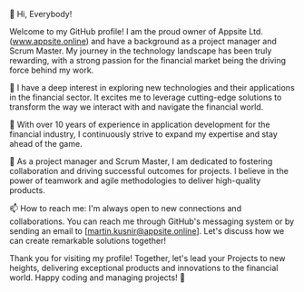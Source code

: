 👋 Hi, Everybody!

Welcome to my GitHub profile! I am the proud owner of Appsite Ltd. (www.appsite.online) and have a background as a project manager and Scrum Master. My journey in the technology landscape has been truly rewarding, with a strong passion for the financial market being the driving force behind my work.

👀 I have a deep interest in exploring new technologies and their applications in the financial sector. It excites me to leverage cutting-edge solutions to transform the way we interact with and navigate the financial world.

🌱 With over 10 years of experience in application development for the financial industry, I continuously strive to expand my expertise and stay ahead of the game.

💞️ As a project manager and Scrum Master, I am dedicated to fostering collaboration and driving successful outcomes for projects. I believe in the power of teamwork and agile methodologies to deliver high-quality products.

📫 How to reach me: I'm always open to new connections and collaborations. You can reach me through GitHub's messaging system or by sending an email to [martin.kusnir@appsite.online]. Let's discuss how we can create remarkable solutions together!

Thank you for visiting my profile! Together, let's lead your Projects to new heights, delivering exceptional products and innovations to the financial world. Happy coding and managing projects! 🚀
